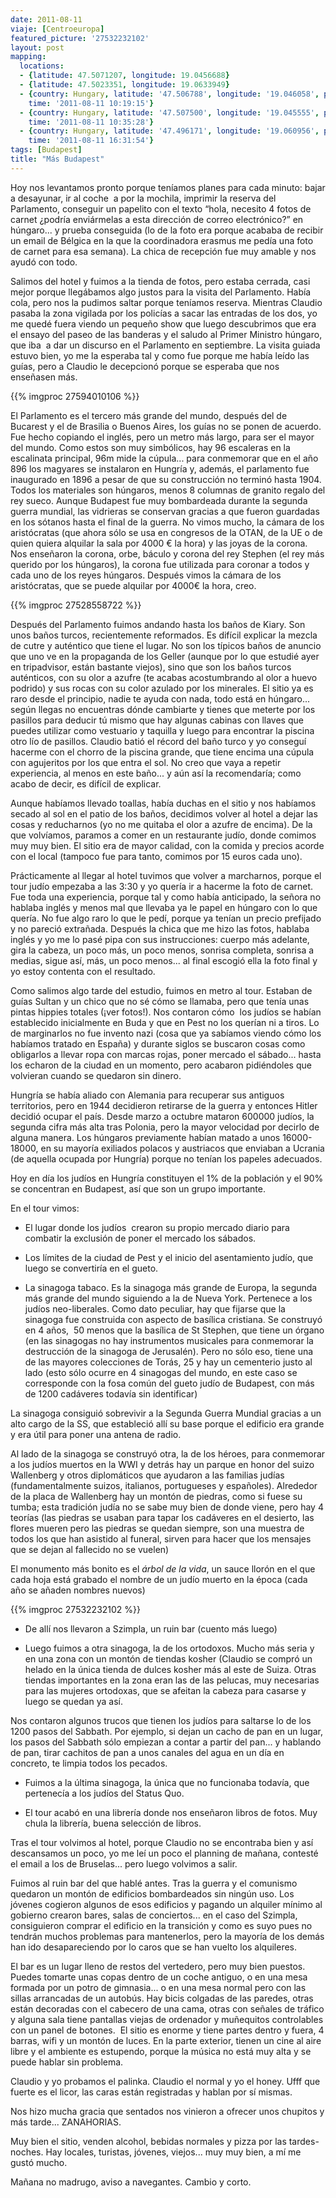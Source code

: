 ```yaml
---
date: 2011-08-11
viaje: [Centroeuropa]
featured_picture: '27532232102'
layout: post
mapping:
  locations:
  - {latitude: 47.5071207, longitude: 19.0456688}
  - {latitude: 47.5023351, longitude: 19.0633949}
  - {country: Hungary, latitude: '47.506788', longitude: '19.046058', place: Budapest,
    time: '2011-08-11 10:19:15'}
  - {country: Hungary, latitude: '47.507500', longitude: '19.045555', place: Budapest,
    time: '2011-08-11 10:35:28'}
  - {country: Hungary, latitude: '47.496171', longitude: '19.060956', place: Budapest,
    time: '2011-08-11 16:31:54'}
tags: [Budapest]
title: "Más Budapest"
---
```

Hoy nos levantamos pronto porque teníamos planes para cada minuto: bajar a desayunar, ir al coche  a por la mochila, imprimir la reserva del Parlamento, conseguir un papelito con el texto “hola, necesito 4 fotos de carnet ¿podría enviármelas a esta dirección de correo electrónico?” en húngaro... y prueba conseguida (lo de la foto era porque acababa de recibir un email de Bélgica en la que la coordinadora erasmus me pedía una foto de carnet para esa semana). La chica de recepción fue muy amable y nos ayudó con todo.

Salimos del hotel y fuimos a la tienda de fotos, pero estaba cerrada, casi mejor porque llegábamos algo justos para la visita del Parlamento. Había cola, pero nos la pudimos saltar porque teníamos reserva. Mientras Claudio pasaba la zona vigilada por los policías a sacar las entradas de los dos, yo me quedé fuera viendo un pequeño show que luego descubrimos que era el ensayo del paseo de las banderas y el saludo al Primer Ministro húngaro, que iba  a dar un discurso en el Parlamento en septiembre. La visita guiada estuvo bien, yo me la esperaba tal y como fue porque me había leído las guías, pero a Claudio le decepcionó porque se esperaba que nos enseñasen más.

{{% imgproc 27594010106 %}}

El Parlamento es el tercero más grande del mundo, después del de Bucarest y el de Brasilia o Buenos Aires, los guías no se ponen de acuerdo. Fue hecho copiando el inglés, pero un metro más largo, para ser el mayor del mundo. Como estos son muy simbólicos, hay 96 escaleras en la escalinata principal, 96m mide la cúpula... para conmemorar que en el año 896 los magyares se instalaron en Hungría y, además, el parlamento fue inaugurado en 1896 a pesar de que su construcción no terminó hasta 1904. Todos los materiales son húngaros, menos 8 columnas de granito regalo del rey sueco. Aunque Budapest fue muy bombardeada durante la segunda guerra mundial, las vidrieras se conservan gracias a que fueron guardadas en los sótanos hasta el final de la guerra. No vimos mucho, la cámara de los aristócratas (que ahora sólo se usa en congresos de la OTAN, de la UE o de quien quiera alquilar la sala por 4000 € la hora) y las joyas de la corona. Nos enseñaron la corona, orbe, báculo y corona del rey Stephen (el rey más querido por los húngaros), la corona fue utilizada para coronar a todos y cada uno de los reyes húngaros. Después vimos la cámara de los aristócratas, que se puede alquilar por 4000€ la hora, creo.

{{% imgproc 27528558722 %}}

Después del Parlamento fuimos andando hasta los baños de Kiary. Son unos baños turcos, recientemente reformados. Es difícil explicar la mezcla de cutre y auténtico que tiene el lugar. No son los típicos baños de anuncio que uno ve en la propaganda de los Geller (aunque por lo que estudié ayer en tripadvisor, están bastante viejos), sino que son los baños turcos auténticos, con su olor a azufre (te acabas acostumbrando al olor a huevo podrido) y sus rocas con su color azulado por los minerales. El sitio ya es raro desde el principio, nadie te ayuda con nada, todo está en húngaro... según llegas no encuentras dónde cambiarte y tienes que meterte por los pasillos para deducir tú mismo que hay algunas cabinas con llaves que puedes utilizar como vestuario y taquilla y luego para encontrar la piscina otro lío de pasillos. Claudio batió el récord del baño turco y yo conseguí hacerme con el chorro de la piscina grande, que tiene encima una cúpula con agujeritos por los que entra el sol. No creo que vaya a repetir experiencia, al menos en este baño... y aún así la recomendaría; como acabo de decir, es difícil de explicar.

Aunque habíamos llevado toallas, había duchas en el sitio y nos habíamos secado al sol en el patio de los baños, decidimos volver al hotel a dejar las cosas y reducharnos (yo no me quitaba el olor a azufre de encima). De la que volvíamos, paramos a comer en un restaurante judío, donde comimos muy muy bien. El sitio era de mayor calidad, con la comida y precios acorde con el local (tampoco fue para tanto, comimos por 15 euros cada uno).

Prácticamente al llegar al hotel tuvimos que volver a marcharnos, porque el tour judío empezaba a las 3:30 y yo quería ir a hacerme la foto de carnet. Fue toda una experiencia, porque tal y como había anticipado, la señora no hablaba inglés y menos mal que llevaba ya le papel en húngaro con lo que quería. No fue algo raro lo que le pedí, porque ya tenían un precio prefijado y no pareció extrañada. Después la chica que me hizo las fotos, hablaba inglés y yo me lo pasé pipa con sus instrucciones: cuerpo más adelante, gira la cabeza, un poco más, un poco menos, sonrisa completa, sonrisa a medias, sigue así, más, un poco menos... al final escogió ella la foto final y yo estoy contenta con el resultado.

Como salimos algo tarde del estudio, fuimos en metro al tour. Estaban de guías Sultan y un chico que no sé cómo se llamaba, pero que tenía unas pintas hippies totales (¡ver fotos!). Nos contaron cómo  los judíos se habían establecido inicialmente en Buda y que en Pest no los querían ni a tiros. Lo de marginarlos no fue invento nazi (cosa que ya sabíamos viendo cómo los habíamos tratado en España) y durante siglos se buscaron cosas como obligarlos a llevar ropa con marcas rojas, poner mercado el sábado... hasta los echaron de la ciudad en un momento, pero acabaron pidiéndoles que volvieran cuando se quedaron sin dinero.

Hungría se había aliado con Alemania para recuperar sus antiguos territorios, pero en 1944 decidieron retirarse de la guerra y entonces Hitler decidió ocupar el país. Desde marzo a octubre mataron 600000 judíos, la segunda cifra más alta tras Polonia, pero la mayor velocidad por decirlo de alguna manera. Los húngaros previamente habían matado a unos 16000-18000, en su mayoría exiliados polacos y austriacos que enviaban a Ucrania (de aquella ocupada por Hungría) porque no tenían los papeles adecuados.

Hoy en día los judíos en Hungría constituyen el 1% de la población y el 90% se concentran en Budapest, así que son un grupo importante.

En el tour vimos:

- El lugar donde los judíos  crearon su propio mercado diario para combatir la exclusión de poner el mercado los sábados.

- Los límites de la ciudad de Pest y el inicio del asentamiento judío, que luego se convertiría en el gueto.

- La sinagoga tabaco. Es la sinagoga más grande de Europa, la segunda más grande del mundo siguiendo a la de Nueva York. Pertenece a los judíos neo-liberales. Como dato peculiar, hay que fijarse que la sinagoga fue construida con aspecto de basílica cristiana. Se construyó en 4 años,  50 menos que la basílica de St Stephen, que tiene un órgano (en las sinagogas no hay instrumentos musicales para conmemorar la destrucción de la sinagoga de Jerusalén). Pero no sólo eso, tiene una de las mayores colecciones de Torás, 25 y hay un cementerio justo al lado (esto sólo ocurre en 4 sinagogas del mundo, en este caso se corresponde con la fosa común del gueto judío de Budapest, con más de 1200 cadáveres todavía sin identificar)

La sinagoga consiguió sobrevivir a la Segunda Guerra Mundial gracias a un alto cargo de la SS, que estableció allí su base porque el edificio era grande y era útil para poner una antena de radio.

Al lado de la sinagoga se construyó otra, la de los héroes, para conmemorar a los judíos muertos en la WWI y detrás hay un parque en honor del suizo Wallenberg y otros diplomáticos que ayudaron a las familias judías (fundamentalmente suizos, italianos, portugueses y españoles). Alrededor de la placa de Wallenberg hay un montón de piedras, como si fuese su tumba; esta tradición judía no se sabe muy bien de donde viene, pero hay 4 teorías (las piedras se usaban para tapar los cadáveres en el desierto, las flores mueren pero las piedras se quedan siempre, son una muestra de todos los que han asistido al funeral, sirven para hacer que los mensajes que se dejan al fallecido no se vuelen)

El monumento más bonito es el *árbol de la vida*, un sauce llorón en el que cada hoja está grabado el nombre de un judío muerto en la época (cada año se añaden nombres nuevos)

{{% imgproc 27532232102 %}}

- De allí nos llevaron a Szimpla, un ruin bar (cuento más luego)

- Luego fuimos a otra sinagoga, la de los ortodoxos. Mucho más seria y en una zona con un montón de tiendas kosher (Claudio se compró un helado en la única tienda de dulces kosher más al este de Suiza. Otras tiendas importantes en la zona eran las de las pelucas, muy necesarias para las mujeres ortodoxas, que se afeitan la cabeza para casarse y luego se quedan ya así.

Nos contaron algunos trucos que tienen los judíos para saltarse lo de los 1200 pasos del Sabbath. Por ejemplo, si dejan un cacho de pan en un lugar, los pasos del Sabbath sólo empiezan a contar a partir del pan... y hablando de pan, tirar cachitos de pan a unos canales del agua en un día en concreto, te limpia todos los pecados.

- Fuimos a la última sinagoga, la única que no funcionaba todavía, que pertenecía a los judíos del Status Quo.

- El tour acabó en una librería donde nos enseñaron libros de fotos. Muy chula la librería, buena selección de libros.

Tras el tour volvimos al hotel, porque Claudio no se encontraba bien y así descansamos un poco, yo me leí un poco el planning de mañana, contesté el email a los de Bruselas... pero luego volvimos a salir.

Fuimos al ruin bar del que hablé antes. Tras la guerra y el comunismo quedaron un montón de edificios bombardeados sin ningún uso. Los jóvenes cogieron algunos de esos edificios y pagando un alquiler mínimo al gobierno crearon bares, salas de conciertos... en el caso del Szimpla, consiguieron comprar el edificio en la transición y como es suyo pues no tendrán muchos problemas para mantenerlos, pero la mayoría de los demás han ido desapareciendo por lo caros que se han vuelto los alquileres.

El bar es un lugar lleno de restos del vertedero, pero muy bien puestos. Puedes tomarte unas copas dentro de un coche antiguo, o en una mesa formada por un potro de gimnasia... o en una mesa normal pero con las sillas arrancadas de un autobús. Hay bicis colgadas de las paredes, otras están decoradas con el cabecero de una cama, otras con señales de tráfico y alguna sala tiene pantallas viejas de ordenador y muñequitos controlables con un panel de botones.  El sitio es enorme y tiene partes dentro y fuera, 4 barras, wifi y un montón de luces. En la parte exterior, tienen un cine al aire libre y el ambiente es estupendo, porque la música no está muy alta y se puede hablar sin problema.

Claudio y yo probamos el palinka. Claudio el normal y yo el honey. Ufff que fuerte es el licor, las caras están registradas y hablan por sí mismas.

Nos hizo mucha gracia que sentados nos vinieron a ofrecer unos chupitos y más tarde... ZANAHORIAS.

Muy bien el sitio, venden alcohol, bebidas normales y pizza por las tardes-noches. Hay locales, turistas, jóvenes, viejos... muy muy bien, a mí me gustó mucho.

Mañana no madrugo, aviso a navegantes. Cambio y corto.